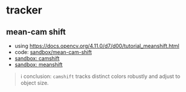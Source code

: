 # tracker

## mean-cam shift

- using https://docs.opencv.org/4.11.0/d7/d00/tutorial_meanshift.html
- code: [sandbox/mean-cam-shift](../../../sandbox/mean-cam-shift)
- [sandbox: camshift](./sandbox/camshift.md)
- [sandbox: meanshift](./sandbox/meanshift.md)

> ℹ️ conclusion: `camshift` tracks distinct colors robustly and adjust to object size.
